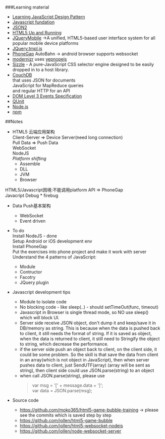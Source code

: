 ###Learning material
* [Learning JavaScript Design Pattern](http://addyosmani.com/resources/essentialjsdesignpatterns/book/)
* [Javascript fundation](http://www.javascriptkit.com/domref/)
* [JSON2](http://www.json.org/js.html)
* [HTML5 Up and Running](http://shop.oreilly.com/product/9780596806033.do) 
* [JQueryMobile](http://jquerymobile.com/) ->A unified, HTML5-based user interface system for all popular mobile device platforms
* [JQuery.tmpl.js](https://github.com/jquery/jquery-tmpl)
* [PhoneGap](http://phonegap.com/)
AutoBahn -> android browser supports websocket   
* [modernizr](http://modernizr.com/) uses [yepnopejs](http://yepnopejs.com/)   
* [Sizzle](http://sizzlejs.com/) - A pure-JavaScript CSS selector engine
designed to be easily dropped in to a host library.   
* [CouchDB](http://couchdb.apache.org/)   
	that uses JSON for documents   
	JavaScript for MapReduce queries   
	and regular HTTP for an API   
* [DOM Level 3 Events Specification](http://www.w3.org/TR/DOM-Level-3-Events/)
* [QUnit](http://qunitjs.com/)
* [Node.js](http://nodejs.org/)
* [npm](https://npmjs.org/)


##Notes

* HTML5 云端应用架构   
  Client-Server => Device Server(need long connection)   
  Pull Data => Push Data   
  WebSocket   
  NodeJS   
  _Platform shifting_  
	* Assemble     
	* DLL   
	* JVM   
	* Browser 
  
 HTML5/Javascript困境:不能调用platform API => PhoneGap   
 Javacript Debug
	* firebug

* Data Push基本架构   
	* WebSocket   
	* Event driven   


* To do   
	Install NodeJS - done   
	Setup Android or iOS development env  
	Install PhoneGap  
	Put the exercises into phone project and make it work with server   
	Understand the 4 patterns of JavaScript:   
	* Module   
	* Contructor   
	* Facotry   
	* JQuery plugin   

* Javascript development tips
	* Module to isolate code   
	* No blocking code - like sleep(..) - should setTimeOut(func, timeout)   
	* Javascript in Browser is single thread mode, so NO use sleep() which will block UI.   
	* Server side receive JSON object, don't dump it and keep/save it in DB/memory as string. This is because when the data is pushed back to client, it still needs the format of string. If it is saved as object, when the data is returned to client, it still need to Stringify the object to string, which decrease the performance.  
	* if the server side push an object back to client, on the client side, it could be some problem. So the skill is that save the data from client in an array(which is not object in JavaScript), then when server pushes data to client, just SendUTF(array) (array will be sent as string), then client side could use JSON.parse(string) to an object   
	* when call JSON.parse(string), please use   
		>var msg = '[' + message.data + ']';  
		>var data = JSON.parse(msg);
* Source code  
	* https://github.com/moko365/html5-game-bubble-training -> please see the commits which is saved step by step  
	* https://github.com/jollen/html5-game-bubble
	* https://github.com/jollen/html5-websocket-nodejs
	* https://github.com/jollen/node-websocket-server	